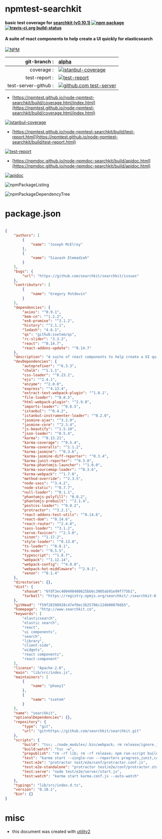 # npmtest-searchkit

#### basic test coverage for  [searchkit (v0.10.1)](http://www.searchkit.co)  [![npm package](https://img.shields.io/npm/v/npmtest-searchkit.svg?style=flat-square)](https://www.npmjs.org/package/npmtest-searchkit) [![travis-ci.org build-status](https://api.travis-ci.org/npmtest/node-npmtest-searchkit.svg)](https://travis-ci.org/npmtest/node-npmtest-searchkit)

#### A suite of react components to help create a UI quickly for elasticsearch

[![NPM](https://nodei.co/npm/searchkit.png?downloads=true&downloadRank=true&stars=true)](https://www.npmjs.com/package/searchkit)

| git-branch : | [alpha](https://github.com/npmtest/node-npmtest-searchkit/tree/alpha)|
|--:|:--|
| coverage : | [![istanbul-coverage](https://npmtest.github.io/node-npmtest-searchkit/build/coverage.badge.svg)](https://npmtest.github.io/node-npmtest-searchkit/build/coverage.html/index.html)|
| test-report : | [![test-report](https://npmtest.github.io/node-npmtest-searchkit/build/test-report.badge.svg)](https://npmtest.github.io/node-npmtest-searchkit/build/test-report.html)|
| test-server-github : | [![github.com test-server](https://npmtest.github.io/node-npmtest-searchkit/GitHub-Mark-32px.png)](https://npmtest.github.io/node-npmtest-searchkit/build/app/index.html) | | build-artifacts : | [![build-artifacts](https://npmtest.github.io/node-npmtest-searchkit/glyphicons_144_folder_open.png)](https://github.com/npmtest/node-npmtest-searchkit/tree/gh-pages/build)|

- [https://npmtest.github.io/node-npmtest-searchkit/build/coverage.html/index.html](https://npmtest.github.io/node-npmtest-searchkit/build/coverage.html/index.html)

[![istanbul-coverage](https://npmtest.github.io/node-npmtest-searchkit/build/screenCapture.buildCi.browser.%252Ftmp%252Fbuild%252Fcoverage.lib.html.png)](https://npmtest.github.io/node-npmtest-searchkit/build/coverage.html/index.html)

- [https://npmtest.github.io/node-npmtest-searchkit/build/test-report.html](https://npmtest.github.io/node-npmtest-searchkit/build/test-report.html)

[![test-report](https://npmtest.github.io/node-npmtest-searchkit/build/screenCapture.buildCi.browser.%252Ftmp%252Fbuild%252Ftest-report.html.png)](https://npmtest.github.io/node-npmtest-searchkit/build/test-report.html)

- [https://npmdoc.github.io/node-npmdoc-searchkit/build/apidoc.html](https://npmdoc.github.io/node-npmdoc-searchkit/build/apidoc.html)

[![apidoc](https://npmdoc.github.io/node-npmdoc-searchkit/build/screenCapture.buildCi.browser.%252Ftmp%252Fbuild%252Fapidoc.html.png)](https://npmdoc.github.io/node-npmdoc-searchkit/build/apidoc.html)

![npmPackageListing](https://npmtest.github.io/node-npmtest-searchkit/build/screenCapture.npmPackageListing.svg)

![npmPackageDependencyTree](https://npmtest.github.io/node-npmtest-searchkit/build/screenCapture.npmPackageDependencyTree.svg)



# package.json

```json

{
    "authors": [
        {
            "name": "Joseph McElroy"
        },
        {
            "name": "Siavash Etemadieh"
        }
    ],
    "bugs": {
        "url": "https://github.com/searchkit/searchkit/issues"
    },
    "contributors": [
        {
            "name": "Gregory Potdevin"
        }
    ],
    "dependencies": {
        "axios": "^0.9.1",
        "bem-cn": "^1.2.2",
        "es6-promise": "^3.1.2",
        "history": "^2.1.1",
        "lodash": "4.6.1",
        "qs": "github:ssetem/qs",
        "rc-slider": "3.3.2",
        "react": "^0.14.7",
        "react-addons-update": "^0.14.7"
    },
    "description": "A suite of react components to help create a UI quickly for elasticsearch ",
    "devDependencies": {
        "autoprefixer": "^6.3.3",
        "chalk": "^1.1.1",
        "css-loader": "^0.23.1",
        "ejs": "^2.4.1",
        "enzyme": "^2.0.0",
        "express": "^4.13.4",
        "extract-text-webpack-plugin": "^1.0.1",
        "file-loader": "^0.8.5",
        "html-webpack-plugin": "^2.9.0",
        "imports-loader": "^0.6.5",
        "istanbul": "^0.4.2",
        "istanbul-instrumenter-loader": "^0.2.0",
        "jasmine-ajax": "^3.2.0",
        "jasmine-core": "^2.3.4",
        "js-beautify": "^1.5.10",
        "json-loader": "^0.5.4",
        "karma": "^0.13.21",
        "karma-coverage": "^0.5.4",
        "karma-coveralls": "^1.1.2",
        "karma-jasmine": "^0.3.6",
        "karma-jasmine-diff-reporter": "^0.3.4",
        "karma-junit-reporter": "^0.3.8",
        "karma-phantomjs-launcher": "^1.0.0",
        "karma-sourcemap-loader": "^0.3.6",
        "karma-webpack": "^1.7.0",
        "method-override": "^2.3.5",
        "node-sass": "^3.4.2",
        "node-static": "^0.7.7",
        "null-loader": "^0.1.1",
        "phantomjs-polyfill": "0.0.2",
        "phantomjs-prebuilt": "^2.1.4",
        "postcss-loader": "^0.8.2",
        "protractor": "^3.2.1",
        "react-addons-test-utils": "^0.14.6",
        "react-dom": "^0.14.6",
        "react-router": "^2.4.0",
        "sass-loader": "^3.1.2",
        "serve-favicon": "^2.3.0",
        "sinon": "^1.17.2",
        "style-loader": "^0.13.0",
        "ts-loader": "^0.8.1",
        "ts-node": "^0.5.5",
        "typescript": "^1.8.7",
        "webpack": "^1.12.14",
        "webpack-config": "^4.0.0",
        "webpack-hot-middleware": "^2.9.1",
        "xenon": "^0.1.4"
    },
    "directories": {},
    "dist": {
        "shasum": "6fdf3ec400498408625bb6c3805ab91e99f775b1",
        "tarball": "https://registry.npmjs.org/searchkit/-/searchkit-0.10.1.tgz"
    },
    "gitHead": "f59f28398928c47ef0ec3b25706c224b008766b5",
    "homepage": "http://www.searchkit.co",
    "keywords": [
        "elasticsearch",
        "elastic search",
        "react",
        "ui components",
        "search",
        "library",
        "client-side",
        "widgets",
        "react components",
        "react-component"
    ],
    "license": "Apache-2.0",
    "main": "lib/src/index.js",
    "maintainers": [
        {
            "name": "phoey1"
        },
        {
            "name": "ssetem"
        }
    ],
    "name": "searchkit",
    "optionalDependencies": {},
    "repository": {
        "type": "git",
        "url": "git+https://github.com/searchkit/searchkit.git"
    },
    "scripts": {
        "build": "tsc; ./node_modules/.bin/webpack; rm release/ignore.js",
        "build:watch": "tsc -w",
        "prepublish": "rm -rf lib; rm -rf release; npm run-script build;",
        "test": "karma start --single-run --reporters progress,junit,coverage",
        "test:e2e": "protractor test/e2e/conf/protractor.conf.js",
        "test:e2e-standalone": "protractor test/e2e/conf/protractor.standalone.conf.js",
        "test:serve": "node test/e2e/server/start.js",
        "test:watch": "karma start karma.conf.js --auto-watch"
    },
    "typings": "lib/src/index.d.ts",
    "version": "0.10.1",
    "bin": {}
}
```



# misc
- this document was created with [utility2](https://github.com/kaizhu256/node-utility2)
